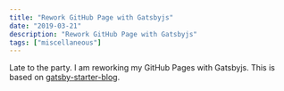 ```yaml
---
title: "Rework GitHub Page with Gatsbyjs"
date: "2019-03-21"
description: "Rework GitHub Page with Gatsbyjs"
tags: ["miscellaneous"]
---
```


Late to the party. I am reworking my GitHub Pages with Gatsbyjs. This is based on [gatsby-starter-blog](https://github.com/gatsbyjs/gatsby-starter-blog).
